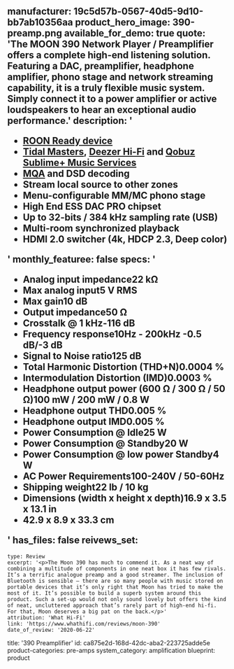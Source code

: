 manufacturer: 19c5d57b-0567-40d5-9d10-bb7ab10356aa
product_hero_image: 390-preamp.png
available_for_demo: true
quote: 'The MOON 390 Network Player / Preamplifier offers a complete high-end listening solution. Featuring a DAC, preamplifier, headphone amplifier, phono stage and network streaming capability, it is a truly flexible music system. Simply connect it to a power amplifier or active loudspeakers to hear an exceptional audio performance.'
description: '<ul><li><a href="https://roonlabs.com/partners/moon.html" target="_blank" rel="noopener">ROON Ready device</a></li><li><a href="http://tidal.com/fr/masters" target="_blank" rel="noopener">Tidal Masters</a>,&nbsp;<a href="https://www.deezer.com/en/offers/hifi" target="_blank" rel="noopener">Deezer Hi-Fi</a>&nbsp;and&nbsp;<a href="https://www.qobuz.com/fr-fr/discover" target="_blank" rel="noopener">Qobuz Sublime+ Music Services</a></li><li><a href="http://www.mqa.co.uk/customer/our-partners/moon-partner-page" target="_blank" rel="noopener">MQA</a>&nbsp;and DSD decoding</li><li>Stream local source to other zones</li><li>Menu-configurable MM/MC phono stage</li><li>High End ESS DAC PRO chipset</li><li>Up to 32-bits / 384 kHz sampling rate (USB)</li><li>Multi-room synchronized playback</li><li>HDMI 2.0 switcher (4k, HDCP 2.3, Deep color)</li></ul>'
monthly_featuree: false
specs: '<ul><li>Analog input impedance22 kΩ</li><li>Max analog input5 V RMS</li><li>Max gain10 dB</li><li>Output impedance50 Ω</li><li>Crosstalk @ 1 kHz-116 dB</li><li>Frequency response10Hz - 200kHz -0.5 dB/-3 dB</li><li>Signal to Noise ratio125 dB</li><li>Total Harmonic Distortion (THD+N)0.0004 %</li><li>Intermodulation Distortion (IMD)0.0003 %</li><li>Headphone output power (600 Ω / 300 Ω / 50 Ω)100 mW / 200 mW / 0.8 W</li><li>Headphone output THD0.005 %</li><li>Headphone output IMD0.005 %</li><li>Power Consumption @ Idle25 W</li><li>Power Consumption @ Standby20 W</li><li>Power Consumption @ low power Standby4 W</li><li>AC Power Requirements100-240V / 50-60Hz</li><li>Shipping weight22 lb / 10 kg</li><li>Dimensions (width x height x depth)16.9 x 3.5 x 13.1 in</li><li>42.9 x 8.9 x 33.3 cm</li></ul>'
has_files: false
reivews_set:
  -
    type: Review
    excerpt: '<p>The Moon 390 has much to commend it. As a neat way of combining a multitude of components in one neat box it has few rivals. It’s a terrific analogue preamp and a good streamer. The inclusion of Bluetooth is sensible – there are so many people with music stored on portable devices that it’s only right that Moon has tried to make the most of it. It’s possible to build a superb system around this product. Such a set-up would not only sound lovely but offers the kind of neat, uncluttered approach that’s rarely part of high-end hi-fi. For that, Moon deserves a big pat on the back.</p>'
    attribution: 'What Hi-Fi'
    link: 'https://www.whathifi.com/reviews/moon-390'
    date_of_review: '2020-06-22'
title: '390 Preamplifier'
id: ca875e2d-168d-42dc-aba2-223725adde5e
product-categories: pre-amps
system_category: amplification
blueprint: product
